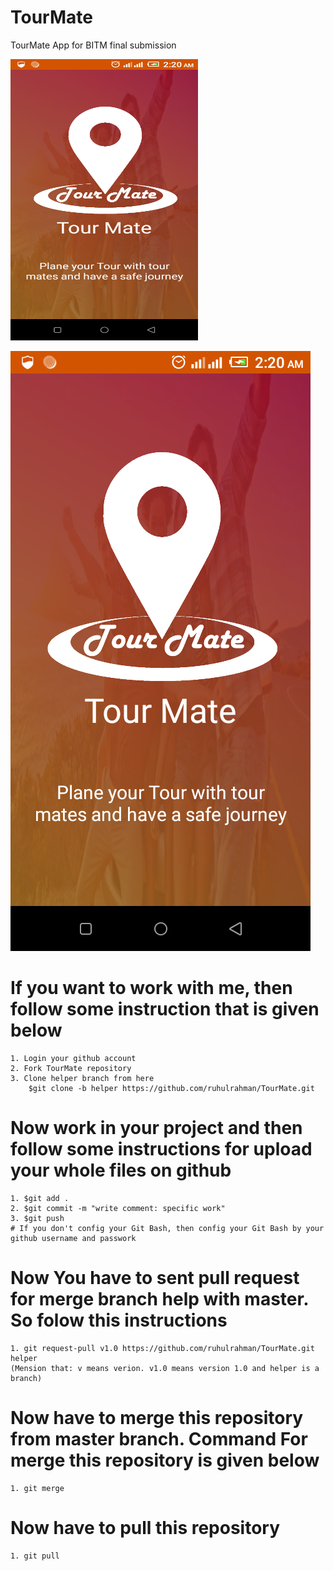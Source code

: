 # TourMate
TourMate App for BITM final submission

<img src="logo.png" width="300" height="450">

![](logo.png)

# If you want to work with me, then follow some instruction that is given below
	1. Login your github account
	2. Fork TourMate repository
	3. Clone helper branch from here
 		$git clone -b helper https://github.com/ruhulrahman/TourMate.git
	
# Now work in your project and then follow some instructions for upload your whole files on github
	1. $git add .
	2. $git commit -m "write comment: specific work"
	3. $git push
	# If you don't config your Git Bash, then config your Git Bash by your github username and passwork
	
# Now You have to sent pull request for merge branch help with master. So folow this instructions
	1. git request-pull v1.0 https://github.com/ruhulrahman/TourMate.git helper
	(Mension that: v means verion. v1.0 means version 1.0 and helper is a branch)
# Now have to merge this repository from master branch. Command For merge this repository is given below
	1. git merge
# Now have to pull this repository
	1. git pull
